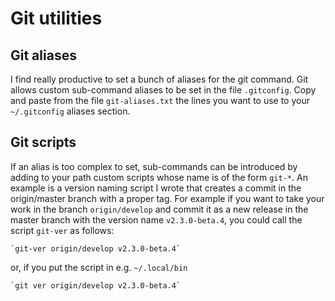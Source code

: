 # Git utilities
## Git aliases
I find really productive to set a bunch of aliases for the git command. Git allows custom sub-command aliases to be set in the file `.gitconfig`.
Copy and paste from the file `git-aliases.txt` the lines you want to use to your `~/.gitconfig` aliases section.
## Git scripts
If an alias is too complex to set, sub-commands can be introduced by adding to your path custom scripts whose name is of the form `git-*`. An example is a version naming script I wrote that creates a commit in the origin/master branch with a proper tag.
For example if you want to take your work in the branch `origin/develop` and commit it as a new release in the master branch with the version name `v2.3.0-beta.4`, you could call the script `git-ver` as follows:

	`git-ver origin/develop v2.3.0-beta.4`

or, if you put the script in e.g. `~/.local/bin`

	`git ver origin/develop v2.3.0-beta.4`
